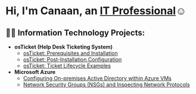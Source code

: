 <h1>Hi, I'm Canaan, an <a href="www.linkedin.com/in/canaansingh">IT Professional</a>☺</h1>

<h2>👨‍💻 Information Technology Projects:</h2>

- <b>osTicket (Help Desk Ticketing System)</b>
  - [osTicket: Prerequisites and Installation](https://github.com/Csingh558/osticket-prereqs)
  - [osTicket: Post-Installation Configuration](https://github.com/Csingh558/post-install-config)
  - [osTicket: Ticket Lifecycle Examples](https://github.com/Csingh558/ticket-lifecycle)
- <b>Microsoft Azure</b>
  - [Configuring On-premises Active Directory within Azure VMs](https://github.com/Csingh558/configure-ad)
  - [Network Security Groups (NSGs) and Inspecting Network Protocols](https://github.com/joshmadakorcc/azure-network-protocols)
